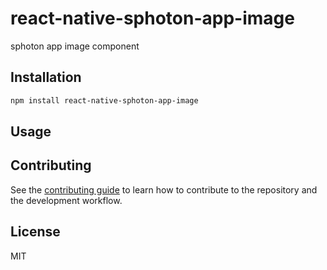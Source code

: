 # react-native-sphoton-app-image

sphoton app image component

## Installation

```sh
npm install react-native-sphoton-app-image
```

## Usage


## Contributing

See the [contributing guide](CONTRIBUTING.md) to learn how to contribute to the repository and the development workflow.

## License

MIT
